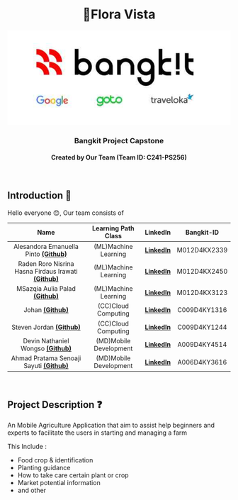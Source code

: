 <h1 align="center">🌾Flora Vista</h1>
<p align="center">
  <img src="https://github.com/Flora-Vista-Bangkit-Capstone/.github/blob/main/logo.jpg" alt="/logo.jpg">
</p>
<h3 align="center">Bangkit Project Capstone</h3>
<h4 align="center">Created by Our Team (Team ID: C241-PS256)</h4>
<br>

## Introduction 👋 

Hello everyone 😊, Our team consists of

| Name  | Learning Path Class |  LinkedIn  |  Bangkit-ID  |
| :---: | :-----------------: | :--------: | :-----------:| 
| Alesandora Emanuella Pinto [**(Github)**](#) | (ML)Machine Learning | [**LinkedIn**](https://www.linkedin.com/in/alesandoraemanuella/) | M012D4KX2339  |
| Raden Roro Nisrina Hasna Firdaus  Irawati [**(Github)**](#) | (ML)Machine Learning  | [**LinkedIn**](https://www.linkedin.com/in/nisrinhasna/)  |M012D4KX2450  |
| MSazqia Aulia Palad [**(Github)**](#) | (ML)Machine Learning  | [**LinkedIn**](https://www.linkedin.com/in/sazqiaaulia/) | M012D4KX3123  |
| Johan [**(Github)**](https://github.com/Jay-Jo9802) | (CC)Cloud Computing | [**LinkedIn**](https://www.linkedin.com/in/johan-jayjo/)  | C009D4KY1316  |
| Steven Jordan [**(Github)**](https://github.com/MajinVader) | (CC)Cloud Computing | [**LinkedIn**](https://www.linkedin.com/in/steven-jordan-mv/) | C009D4KY1244  |
| Devin Nathaniel Wongso [**(Github)**](https://github.com/XiAnzheng-ID)  | (MD)Mobile Development  | [**LinkedIn**](https://www.linkedin.com/in/devin-nathaniel/)  | A009D4KY4514  |
| Ahmad Pratama Senoaji Sayuti [**(Github)**](#)  | (MD)Mobile Development  | [**LinkedIn**](https://www.linkedin.com/in/amadpratm/) | A006D4KY3616  |

<br>

## Project Description ❓
An Mobile Agriculture Application that aim to assist help beginners and experts to facilitate the users in starting and managing a farm

This Include :
- Food crop & identification
- Planting guidance
- How to take care certain plant or crop
- Market potential information
- and other 
